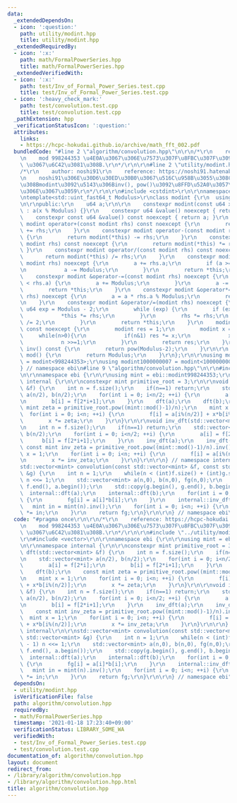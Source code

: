 ```yaml
---
data:
  _extendedDependsOn:
  - icon: ':question:'
    path: utility/modint.hpp
    title: utility/modint.hpp
  _extendedRequiredBy:
  - icon: ':x:'
    path: math/FormalPowerSeries.hpp
    title: math/FormalPowerSeries.hpp
  _extendedVerifiedWith:
  - icon: ':x:'
    path: test/Inv_of_Formal_Power_Series.test.cpp
    title: test/Inv_of_Formal_Power_Series.test.cpp
  - icon: ':heavy_check_mark:'
    path: test/convolution.test.cpp
    title: test/convolution.test.cpp
  _pathExtension: hpp
  _verificationStatusIcon: ':question:'
  attributes:
    links:
    - https://hcpc-hokudai.github.io/archive/math_fft_002.pdf
  bundledCode: "#line 2 \"algorithm/convolution.hpp\"\n\r\n/*\r\n    reference: https://hcpc-hokudai.github.io/archive/math_fft_002.pdf\r\
    \n    mod 998244353 \u4E0A\u3067\u306E\u7573\u307F\u8FBC\u307F\u3092 O(N log N)\
    \ \u3067\u6C42\u3081\u308B.\r\n*/\r\n\r\n#line 2 \"utility/modint.hpp\"\n\r\n\
    /*\r\n    author: noshi91\r\n    reference: https://noshi91.hatenablog.com/entry/2019/03/31/174006\r\
    \n    noshi91\u306E\u30D6\u30ED\u30B0\u3067\u516C\u958B\u3055\u308C\u3066\u3044\
    \u308Bmodint\u3092\u5143\u306Binv(), pow()\u3092\u8FFD\u52A0\u3057\u305F\u3082\
    \u306E\u3067\u3059\r\n*/\r\n\r\n#include <cstdint>\r\n\r\nnamespace ebi {\r\n\r\
    \ntemplate<std::uint_fast64_t Modulus>\r\nclass modint {\r\n  using u64 = std::uint_fast64_t;\r\
    \n\r\npublic:\r\n    u64 a;\r\n\r\n    constexpr modint(const u64 x = 0) noexcept\
    \ : a(x % Modulus) {}\r\n    constexpr u64 &value() noexcept { return a; }\r\n\
    \    constexpr const u64 &value() const noexcept { return a; }\r\n    constexpr\
    \ modint operator+(const modint rhs) const noexcept {\r\n        return modint(*this)\
    \ += rhs;\r\n    }\r\n    constexpr modint operator-(const modint rhs) const noexcept\
    \ {\r\n        return modint(*this) -= rhs;\r\n    }\r\n    constexpr modint operator*(const\
    \ modint rhs) const noexcept {\r\n        return modint(*this) *= rhs;\r\n   \
    \ }\r\n    constexpr modint operator/(const modint rhs) const noexcept {\r\n \
    \       return modint(*this) /= rhs;\r\n    }\r\n    constexpr modint &operator+=(const\
    \ modint rhs) noexcept {\r\n        a += rhs.a;\r\n        if (a >= Modulus) {\r\
    \n            a -= Modulus;\r\n        }\r\n        return *this;\r\n    }\r\n\
    \    constexpr modint &operator-=(const modint rhs) noexcept {\r\n        if (a\
    \ < rhs.a) {\r\n        a += Modulus;\r\n        }\r\n        a -= rhs.a;\r\n\
    \        return *this;\r\n    }\r\n    constexpr modint &operator*=(const modint\
    \ rhs) noexcept {\r\n        a = a * rhs.a % Modulus;\r\n        return *this;\r\
    \n    }\r\n    constexpr modint &operator/=(modint rhs) noexcept {\r\n       \
    \ u64 exp = Modulus - 2;\r\n        while (exp) {\r\n        if (exp % 2) {\r\n\
    \            *this *= rhs;\r\n        }\r\n        rhs *= rhs;\r\n        exp\
    \ /= 2;\r\n        }\r\n        return *this;\r\n    }\r\n    modint pow(u64 n)\
    \ const noexcept {\r\n        modint res = 1;\r\n        modint x = a;\r\n   \
    \     while(n>0){\r\n            if(n&1) res *= x;\r\n            x *= x;\r\n\
    \            n >>=1;\r\n        }\r\n        return res;\r\n    }\r\n    modint\
    \ inv() const {\r\n        return pow(Modulus-2);\r\n    }\r\n\r\n    static u64\
    \ mod() {\r\n        return Modulus;\r\n    }\r\n};\r\n\r\nusing modint998244353\
    \ = modint<998244353>;\r\nusing modint1000000007 = modint<1000000007>;\r\n\r\n\
    } // namespace ebi\n#line 9 \"algorithm/convolution.hpp\"\n\r\n#include <vector>\r\
    \n\r\nnamespace ebi {\r\n\r\nusing mint = ebi::modint998244353;\r\n\r\nnamespace\
    \ internal {\r\n\r\nconstexpr mint primitive_root = 3;\r\n\r\nvoid dft(std::vector<mint>\
    \ &f) {\r\n    int n = f.size();\r\n    if(n==1) return;\r\n    std::vector<mint>\
    \ a(n/2), b(n/2);\r\n    for(int i = 0; i<n/2; ++i) {\r\n        a[i] = f[2*i];\r\
    \n        b[i] = f[2*i+1];\r\n    }\r\n    dft(a);\r\n    dft(b);\r\n    const\
    \ mint zeta = primitive_root.pow((mint::mod()-1)/n);\r\n    mint x = 1;\r\n  \
    \  for(int i = 0; i<n; ++i) {\r\n        f[i] = a[i%(n/2)] + x*b[i%(n/2)];\r\n\
    \        x *= zeta;\r\n    }\r\n}\r\n\r\nvoid inv_dft(std::vector<mint> &f) {\r\
    \n    int n = f.size();\r\n    if(n==1) return;\r\n    std::vector<mint> a(n/2),\
    \ b(n/2);\r\n    for(int i = 0; i<n/2; ++i) {\r\n        a[i] = f[2*i];\r\n  \
    \      b[i] = f[2*i+1];\r\n    }\r\n    inv_dft(a);\r\n    inv_dft(b);\r\n   \
    \ const mint inv_zeta = primitive_root.pow((mint::mod()-1)/n).inv();\r\n    mint\
    \ x = 1;\r\n    for(int i = 0; i<n; ++i) {\r\n        f[i] = a[i%(n/2)] + x*b[i%(n/2)];\r\
    \n        x *= inv_zeta;\r\n    }\r\n}\r\n\r\n} // namespace internal\r\n\r\n\
    std::vector<mint> convolution(const std::vector<mint> &f, const std::vector<mint>\
    \ &g) {\r\n    int n = 1;\r\n    while(n < (int)f.size() + (int)g.size() - 1)\
    \ n <<= 1;\r\n    std::vector<mint> a(n,0), b(n,0), fg(n,0);\r\n    std::copy(f.begin(),\
    \ f.end(), a.begin());\r\n    std::copy(g.begin(), g.end(), b.begin());\r\n  \
    \  internal::dft(a);\r\n    internal::dft(b);\r\n    for(int i = 0; i<n; ++i)\
    \ {\r\n        fg[i] = a[i]*b[i];\r\n    }\r\n    internal::inv_dft(fg);\r\n \
    \   mint in = mint(n).inv();\r\n    for(int i = 0; i<n; ++i) {\r\n        fg[i]\
    \ *= in;\r\n    }\r\n    return fg;\r\n}\r\n\r\n} // namespace ebi\n"
  code: "#pragma once\r\n\r\n/*\r\n    reference: https://hcpc-hokudai.github.io/archive/math_fft_002.pdf\r\
    \n    mod 998244353 \u4E0A\u3067\u306E\u7573\u307F\u8FBC\u307F\u3092 O(N log N)\
    \ \u3067\u6C42\u3081\u308B.\r\n*/\r\n\r\n#include \"../utility/modint.hpp\"\r\n\
    \r\n#include <vector>\r\n\r\nnamespace ebi {\r\n\r\nusing mint = ebi::modint998244353;\r\
    \n\r\nnamespace internal {\r\n\r\nconstexpr mint primitive_root = 3;\r\n\r\nvoid\
    \ dft(std::vector<mint> &f) {\r\n    int n = f.size();\r\n    if(n==1) return;\r\
    \n    std::vector<mint> a(n/2), b(n/2);\r\n    for(int i = 0; i<n/2; ++i) {\r\n\
    \        a[i] = f[2*i];\r\n        b[i] = f[2*i+1];\r\n    }\r\n    dft(a);\r\n\
    \    dft(b);\r\n    const mint zeta = primitive_root.pow((mint::mod()-1)/n);\r\
    \n    mint x = 1;\r\n    for(int i = 0; i<n; ++i) {\r\n        f[i] = a[i%(n/2)]\
    \ + x*b[i%(n/2)];\r\n        x *= zeta;\r\n    }\r\n}\r\n\r\nvoid inv_dft(std::vector<mint>\
    \ &f) {\r\n    int n = f.size();\r\n    if(n==1) return;\r\n    std::vector<mint>\
    \ a(n/2), b(n/2);\r\n    for(int i = 0; i<n/2; ++i) {\r\n        a[i] = f[2*i];\r\
    \n        b[i] = f[2*i+1];\r\n    }\r\n    inv_dft(a);\r\n    inv_dft(b);\r\n\
    \    const mint inv_zeta = primitive_root.pow((mint::mod()-1)/n).inv();\r\n  \
    \  mint x = 1;\r\n    for(int i = 0; i<n; ++i) {\r\n        f[i] = a[i%(n/2)]\
    \ + x*b[i%(n/2)];\r\n        x *= inv_zeta;\r\n    }\r\n}\r\n\r\n} // namespace\
    \ internal\r\n\r\nstd::vector<mint> convolution(const std::vector<mint> &f, const\
    \ std::vector<mint> &g) {\r\n    int n = 1;\r\n    while(n < (int)f.size() + (int)g.size()\
    \ - 1) n <<= 1;\r\n    std::vector<mint> a(n,0), b(n,0), fg(n,0);\r\n    std::copy(f.begin(),\
    \ f.end(), a.begin());\r\n    std::copy(g.begin(), g.end(), b.begin());\r\n  \
    \  internal::dft(a);\r\n    internal::dft(b);\r\n    for(int i = 0; i<n; ++i)\
    \ {\r\n        fg[i] = a[i]*b[i];\r\n    }\r\n    internal::inv_dft(fg);\r\n \
    \   mint in = mint(n).inv();\r\n    for(int i = 0; i<n; ++i) {\r\n        fg[i]\
    \ *= in;\r\n    }\r\n    return fg;\r\n}\r\n\r\n} // namespace ebi"
  dependsOn:
  - utility/modint.hpp
  isVerificationFile: false
  path: algorithm/convolution.hpp
  requiredBy:
  - math/FormalPowerSeries.hpp
  timestamp: '2021-01-18 17:23:40+09:00'
  verificationStatus: LIBRARY_SOME_WA
  verifiedWith:
  - test/Inv_of_Formal_Power_Series.test.cpp
  - test/convolution.test.cpp
documentation_of: algorithm/convolution.hpp
layout: document
redirect_from:
- /library/algorithm/convolution.hpp
- /library/algorithm/convolution.hpp.html
title: algorithm/convolution.hpp
---
```

